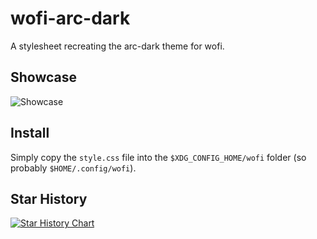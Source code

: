 # wofi-arc-dark

A stylesheet recreating the arc-dark theme for wofi.

## Showcase

![Showcase](./pics/showcase.png)

## Install

Simply copy the `style.css` file into the `$XDG_CONFIG_HOME/wofi` folder (so probably `$HOME/.config/wofi`).

## Star History

[![Star History Chart](https://api.star-history.com/svg?repos=sachahjkl/wofi-arc-dark&type=Date)](https://star-history.com/#sachahjkl/wofi-arc-dark&Date)
